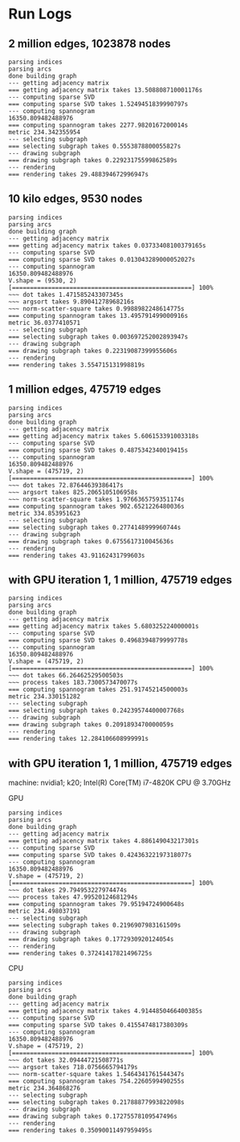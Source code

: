 # Run Logs

## 2 million edges, 1023878 nodes

```
parsing indices
parsing arcs
done building graph
--- getting adjacency matrix
=== getting adjacency matrix takes 13.508808710001176s
--- computing sparse SVD
=== computing sparse SVD takes 1.5249451839990797s
--- computing spannogram
16350.809482488976
=== computing spannogram takes 2277.9820167200014s
metric 234.342355954
--- selecting subgraph
=== selecting subgraph takes 0.5553878800055827s
--- drawing subgraph
=== drawing subgraph takes 0.22923175599862589s
--- rendering
=== rendering takes 29.488394672996947s
```


## 10 kilo edges, 9530 nodes

```
parsing indices
parsing arcs
done building graph
--- getting adjacency matrix
=== getting adjacency matrix takes 0.03733408100379165s
--- computing sparse SVD
=== computing sparse SVD takes 0.013043289000052027s
--- computing spannogram
16350.809482488976
V.shape = (9530, 2)
[==================================================] 100%
~~~ dot takes 1.471585243307345s
~~~ argsort takes 9.89041278968216s
~~~ norm-scatter-square takes 0.9988982248614775s
=== computing spannogram takes 13.495791499000916s
metric 36.0377410571
--- selecting subgraph
=== selecting subgraph takes 0.003697252002893947s
--- drawing subgraph
=== drawing subgraph takes 0.22319087399955606s
--- rendering
=== rendering takes 3.554715131998819s
```

## 1 million edges, 475719 edges

```
parsing indices
parsing arcs
done building graph
--- getting adjacency matrix
=== getting adjacency matrix takes 5.606153391003318s
--- computing sparse SVD
=== computing sparse SVD takes 0.4875342340019415s
--- computing spannogram
16350.809482488976
V.shape = (475719, 2)
[==================================================] 100%
~~~ dot takes 72.87644639386417s
~~~ argsort takes 825.2065105106958s
~~~ norm-scatter-square takes 1.9766365759351174s
=== computing spannogram takes 902.6521226480036s
metric 334.853951623
--- selecting subgraph
=== selecting subgraph takes 0.2774148999960744s
--- drawing subgraph
=== drawing subgraph takes 0.6755617310045636s
--- rendering
=== rendering takes 43.91162431799603s
```


## with GPU iteration 1, 1 million, 475719 edges

```
parsing indices
parsing arcs
done building graph
--- getting adjacency matrix
=== getting adjacency matrix takes 5.680325224000001s
--- computing sparse SVD
=== computing sparse SVD takes 0.4968394879999778s
--- computing spannogram
16350.809482488976
V.shape = (475719, 2)
[==================================================] 100%
~~~ dot takes 66.26462529500503s
~~~ process takes 183.7300573470077s
=== computing spannogram takes 251.91745214500003s
metric 234.330151282
--- selecting subgraph
=== selecting subgraph takes 0.24239574400007768s
--- drawing subgraph
=== drawing subgraph takes 0.2091893470000059s
--- rendering
=== rendering takes 12.284106608999991s
```

## with GPU iteration 1, 1 million, 475719 edges

machine: nvidia1; k20; Intel(R) Core(TM) i7-4820K CPU @ 3.70GHz

GPU

```
parsing indices
parsing arcs
done building graph
--- getting adjacency matrix
=== getting adjacency matrix takes 4.886149043217301s
--- computing sparse SVD
=== computing sparse SVD takes 0.42436322197318077s
--- computing spannogram
16350.809482488976
V.shape = (475719, 2)
[==================================================] 100%
~~~ dot takes 29.794953227974474s
~~~ process takes 47.99520124681294s
=== computing spannogram takes 79.95194724900648s
metric 234.498037191
--- selecting subgraph
=== selecting subgraph takes 0.2196907983161509s
--- drawing subgraph
=== drawing subgraph takes 0.1772930920124054s
--- rendering
=== rendering takes 0.37241417821496725s
```

CPU
```
parsing indices
parsing arcs
done building graph
--- getting adjacency matrix
=== getting adjacency matrix takes 4.9144850466400385s
--- computing sparse SVD
=== computing sparse SVD takes 0.4155474817380309s
--- computing spannogram
16350.809482488976
V.shape = (475719, 2)
[==================================================] 100%
~~~ dot takes 32.09444721508771s
~~~ argsort takes 718.0756665794179s
~~~ norm-scatter-square takes 1.5464341761544347s
=== computing spannogram takes 754.2260599490255s
metric 234.364868276
--- selecting subgraph
=== selecting subgraph takes 0.21788877993822098s
--- drawing subgraph
=== drawing subgraph takes 0.17275578109547496s
--- rendering
=== rendering takes 0.35090011497959495s
```
